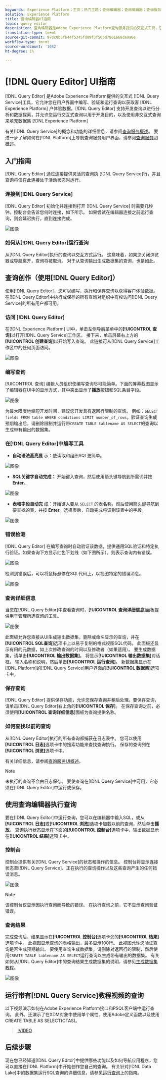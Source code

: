 ```yaml
---
keywords: Experience Platform；主页；热门主题；查询编辑器；查询编辑器；查询服务；查询服务；
solution: Experience Platform
title: 查询编辑器UI指南
topic: query editor
description: 查询编辑器是Adobe Experience Platform查询服务提供的交互式工具，它允许您在Experience Platform用户界面中为客户体验数据编写、验证和运行查询。 查询编辑器支持开发分析和数据的查询，并允许您运行交互式查询以用于开发目的，以及运行非交互式查询以填充Experience Platform集。
translation-type: tm+mt
source-git-commit: 97dc0b5fb44f5345fd89f3f56bd7861668da9a6e
workflow-type: tm+mt
source-wordcount: '1082'
ht-degree: 1%

---
```



# [!DNL Query Editor] UI指南

[!DNL Query Editor] 是Adobe Experience Platform提供的交互式 [!DNL Query Service]工具，它允许您在用户界面中编写、验证和运行查询以获取客 [!DNL Experience Platform] 户体验数据。[!DNL Query Editor] 支持开发查询以进行分析和数据探索，并允许您运行交互式查询以用于开发目的，以及使用非交互式查询来填充数据集 [!DNL Experience Platform]

有关[!DNL Query Service]的概念和功能的详细信息，请参阅[查询服务概述][query-service-overview]。 要进一步了解如何在[!DNL Platform]上导航查询服务用户界面，请参阅[查询服务UI概述][query-service-ui]。

## 入门指南

[!DNL Query Editor] 通过连接提供灵活的查询执 [!DNL Query Service]行，并且查询将仅在此连接处于活动状态时运行。

### 连接到[!DNL Query Service]

[!DNL Query Editor] 初始化并连接到打开 [!DNL Query Service] 时需要几秒钟。控制台会告诉您何时连接，如下所示。 如果尝试在编辑器连接之前运行查询，则会延迟执行，直到连接完成。

![图像](../images/queries/query-editor-overview/initializing-connection.png)

### 如何从[!DNL Query Editor]运行查询

从[!DNL Query Editor]执行的查询以交互方式运行。 这意味着，如果您关闭浏览器或导航离开，查询将被取消。 对于从查询输出生成数据集的查询，也是如此。

## 查询创作（使用[!DNL Query Editor]）

使用[!DNL Query Editor]，您可以编写、执行和保存查询以获得客户体验数据。 在[!DNL Query Editor]中执行或保存的所有查询对组织中有权访问[!DNL Query Service]的所有用户都可用。

### 访问 [!DNL Query Editor]

在[!DNL Experience Platform] UI中，单击左侧导航菜单中的&#x200B;**[!UICONTROL 查询]**&#x200B;以打开[!DNL Query Service]工作区。 接下来，单击屏幕右上方的&#x200B;**[!UICONTROL 创建查询]**&#x200B;以开始写入查询。 此链接可从[!DNL Query Service]工作区中的任何页面访问。

![图像](../images/queries/query-editor-overview/create-query.png)

### 编写查询

[!UICONTROL 查询] 编辑人员组织使编写查询尽可能简单。下面的屏幕截图显示了编辑器在UI中的显示方式，其中突出显示了&#x200B;**播放**&#x200B;按钮和SQL条目字段。

![图像](../images/queries/query-editor-overview/editor.png)

为最大限度地缩短开发时间，建议您开发具有返回行限制的查询。 例如：`SELECT fields FROM table WHERE conditions LIMIT number_of_rows`。验证查询生成预期输出后，请删除限制并运行带`CREATE TABLE tablename AS SELECT`的查询以生成带有输出的数据集。

### 在[!DNL Query Editor]中编写工具

- **自动语法高亮显** 示：使读取和组织SQL更简单。

![图像](../images/queries/query-editor-overview/syntax-highlight.png)

- **SQL关键字自动完成：** 开始键入查询，然后使用箭头键导航到所需词并按 **Enter**。

![图像](../images/queries/query-editor-overview/syntax-auto.png)

- **表和字段自动完** 成：开始键入要从 `SELECT` 的表名称，然后使用箭头键导航到要查找的表，并按 **Enter**。选择表后，自动完成将识别该表中的字段。

![图像](../images/queries/query-editor-overview/tables-auto.png)

### 错误检测

[!DNL Query Editor] 在编写查询时自动验证该数据，提供通用SQL验证和特定执行验证。如果查询下方显示红色下划线（如下图所示），则表示查询内有错误。

![图像](../images/queries/query-editor-overview/syntax-error-highlight.png)

检测到错误后，可以将鼠标悬停在SQL代码上，以视图特定的错误消息。

![图像](../images/queries/query-editor-overview/linting-error.png)

### 查询详细信息

当您在[!DNL Query Editor]中查看查询时，**[!UICONTROL 查询详细信息]**&#x200B;面板提供用于管理所选查询的工具。

![图像](../images/queries/query-editor-overview/query-details.png)

此面板允许您直接从UI生成输出数据集，删除或命名显示的查询，并在&#x200B;**[!UICONTROL SQL查询]**&#x200B;选项卡上以易于复制的格式视图SQL代码。 此面板还显示有用的元数据，如上次修改查询的时间以及修改者（如果适用）。 要生成数据集，请单击&#x200B;**[!UICONTROL 输出数据集]**。 将显示&#x200B;**[!UICONTROL 输出数据集]**&#x200B;对话框。 输入名称和说明，然后单击&#x200B;**[!UICONTROL 运行查询]**。 新数据集显示在[!DNL Platform]的[!DNL Query Service]用户界面的&#x200B;**[!UICONTROL 数据集]**&#x200B;选项卡中。

### 保存查询

[!DNL Query Editor] 提供保存功能，允许您保存查询并稍后处理。要保存查询，请单击[!DNL Query Editor]右上角的&#x200B;**[!UICONTROL 保存]**。 在保存查询之前，必须使用&#x200B;**[!UICONTROL 查询详细信息]**&#x200B;面板为查询提供名称。

### 如何查找以前的查询

从[!DNL Query Editor]执行的所有查询都捕获在日志表中。 您可以使用&#x200B;**[!UICONTROL 日志]**&#x200B;选项卡中的搜索功能来查找查询执行。 保存的查询列在&#x200B;**[!UICONTROL 浏览]**&#x200B;选项卡中。

有关详细信息，请参阅[查询服务UI概述][query-service-ui]。

>[!NOTE]
>
>未执行的查询不会由日志保存。 要使查询在[!DNL Query Service]中可用，它必须在[!DNL Query Editor]中运行或保存。

## 使用查询编辑器执行查询

要在[!DNL Query Editor]中运行查询，您可以在编辑器中输入SQL，或从&#x200B;**[!UICONTROL 日志]**&#x200B;或&#x200B;**[!UICONTROL 浏览]**&#x200B;选项卡加载以前的查询，然后单击&#x200B;**播放**。 查询执行状态显示在下面的&#x200B;**[!UICONTROL 控制台]**&#x200B;选项卡中，输出数据显示在&#x200B;**[!UICONTROL 结果]**&#x200B;选项卡中。

### 控制台

控制台提供有关[!DNL Query Service]的状态和操作的信息。 控制台将显示连接状态至[!DNL Query Service]、正在执行的查询操作以及这些查询产生的任何错误消息。

![图像](../images/queries/query-editor-overview/console.png)

>[!NOTE]
>
>该控制台仅显示因执行查询而导致的错误。 在执行查询之前，它不显示查询验证错误。

### 查询结果

完成查询后，结果显示在&#x200B;**[!UICONTROL 控制台]**&#x200B;选项卡旁的&#x200B;**[!UICONTROL 结果]**&#x200B;选项卡中。 此视图显示查询的表格输出，最多显示100行。 此视图允许您验证查询是否生成预期输出。 要使用查询生成数据集，请删除对返回行的限制，然后使用`CREATE TABLE tablename AS SELECT`运行查询以生成带有输出的数据集。 有关如何从[!DNL Query Editor]中的查询结果生成数据集的说明，请参见[生成数据集教程][query-service-create-datasets]。

![图像](../images/queries/query-editor-overview/query-results.png)

## 运行带有[!DNL Query Service]教程视频的查询

以下视频演示如何在Adobe Experience Platform接口和PSQL客户端中运行查询。 此外，还演示了在XDM对象中使用单个属性、使用Adobe定义函数以及使用CREATE TABLE AS SELECT(CTAS)。

>[!VIDEO](https://video.tv.adobe.com/v/29796?quality=12&learn=on)

## 后续步骤

现在您已经知道[!DNL Query Editor]中提供哪些功能以及如何导航应用程序，您可以直接在[!DNL Platform]中开始创作您自己的查询。 有关针对[!DNL Data Lake]中的数据集运行SQL查询的详细信息，请参见[运行查询][query-service-running-queries]上的指南。

[query-service-overview]: ../home.md
[query-service-ui]: overview.md
[query-service-running-queries]: ../best-practices/writing-queries.md
[query-service-create-datasets]: ./create-datasets.md
